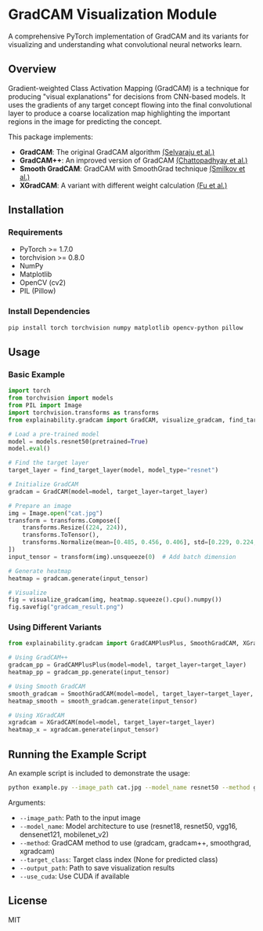 # GradCAM Visualization Module

A comprehensive PyTorch implementation of GradCAM and its variants for visualizing and understanding what convolutional neural networks learn.

## Overview

Gradient-weighted Class Activation Mapping (GradCAM) is a technique for producing "visual explanations" for decisions from CNN-based models. It uses the gradients of any target concept flowing into the final convolutional layer to produce a coarse localization map highlighting the important regions in the image for predicting the concept.

This package implements:

- **GradCAM**: The original GradCAM algorithm [(Selvaraju et al.)](https://arxiv.org/abs/1610.02391)
- **GradCAM++**: An improved version of GradCAM [(Chattopadhyay et al.)](https://arxiv.org/abs/1710.11063) 
- **Smooth GradCAM**: GradCAM with SmoothGrad technique [(Smilkov et al.)](https://arxiv.org/abs/1706.03825)
- **XGradCAM**: A variant with different weight calculation [(Fu et al.)](https://arxiv.org/abs/2008.02312)

## Installation

### Requirements

- PyTorch >= 1.7.0
- torchvision >= 0.8.0
- NumPy
- Matplotlib
- OpenCV (cv2)
- PIL (Pillow)

### Install Dependencies

```bash
pip install torch torchvision numpy matplotlib opencv-python pillow
```

## Usage

### Basic Example

```python
import torch
from torchvision import models
from PIL import Image
import torchvision.transforms as transforms
from explainability.gradcam import GradCAM, visualize_gradcam, find_target_layer

# Load a pre-trained model
model = models.resnet50(pretrained=True)
model.eval()

# Find the target layer
target_layer = find_target_layer(model, model_type="resnet")

# Initialize GradCAM
gradcam = GradCAM(model=model, target_layer=target_layer)

# Prepare an image
img = Image.open("cat.jpg")
transform = transforms.Compose([
    transforms.Resize((224, 224)),
    transforms.ToTensor(),
    transforms.Normalize(mean=[0.485, 0.456, 0.406], std=[0.229, 0.224, 0.225])
])
input_tensor = transform(img).unsqueeze(0)  # Add batch dimension

# Generate heatmap
heatmap = gradcam.generate(input_tensor)

# Visualize
fig = visualize_gradcam(img, heatmap.squeeze().cpu().numpy())
fig.savefig("gradcam_result.png")
```

### Using Different Variants

```python
from explainability.gradcam import GradCAMPlusPlus, SmoothGradCAM, XGradCAM

# Using GradCAM++
gradcam_pp = GradCAMPlusPlus(model=model, target_layer=target_layer)
heatmap_pp = gradcam_pp.generate(input_tensor)

# Using Smooth GradCAM
smooth_gradcam = SmoothGradCAM(model=model, target_layer=target_layer, num_samples=25)
heatmap_smooth = smooth_gradcam.generate(input_tensor)

# Using XGradCAM
xgradcam = XGradCAM(model=model, target_layer=target_layer)
heatmap_x = xgradcam.generate(input_tensor)
```

## Running the Example Script

An example script is included to demonstrate the usage:

```bash
python example.py --image_path cat.jpg --model_name resnet50 --method gradcam --output_path output.png
```

Arguments:
- `--image_path`: Path to the input image
- `--model_name`: Model architecture to use (resnet18, resnet50, vgg16, densenet121, mobilenet_v2)
- `--method`: GradCAM method to use (gradcam, gradcam++, smoothgrad, xgradcam)
- `--target_class`: Target class index (None for predicted class)
- `--output_path`: Path to save visualization results
- `--use_cuda`: Use CUDA if available


## License

MIT
